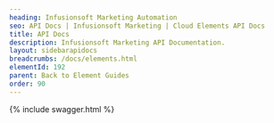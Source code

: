 ```yaml
---
heading: Infusionsoft Marketing Automation
seo: API Docs | Infusionsoft Marketing | Cloud Elements API Docs
title: API Docs
description: Infusionsoft Marketing API Documentation.
layout: sidebarapidocs
breadcrumbs: /docs/elements.html
elementId: 192
parent: Back to Element Guides
order: 90
---
```


{% include swagger.html %}
